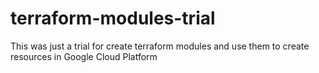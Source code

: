 # terraform-modules-trial
This was just a trial for create terraform modules and use them to create resources in Google Cloud Platform
